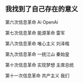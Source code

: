 ## 我找到了自己存在的意义

第六次信息革命 Ai OpenAi

第七次信息革命 能源革命 雷军

第八次信息革命 唯心主义 刘泽楷

第九次信息革命 一统江山 秦始皇

第十次信息革命 实现梦想 主席总统

第十一次信息革命 共产主义 我们